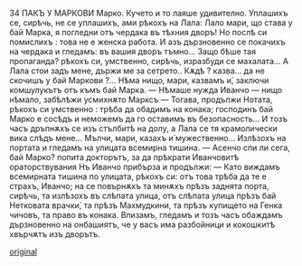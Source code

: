 ﻿34
ПАКЪ У МАРКОВИ
Марко. Кучето и то лаяше удивително. Уплашихъ се, сирѣчь, не се уплашихъ, ами рѣкохъ на Лала: Лало мари, що става у бай Марка, я погледни отъ чердака въ тѣхния дворъ! Но послѣ си помислихъ : това не е женска работа. И азъ дързновенно се покачихъ на чердака и гледамъ: въ вашия дворъ тъмно... Защо бѣше тая пропаганда? рѣкохъ си, умственно, сирѣчь, изразбуди се махалата... А Лала стои задъ мене, държи ме за сетрето.. Кѫдѣ ? казва... да не скочишъ у бай Маркови ?... Нѣма нищо, мари, казвамъ и́, заключи комшулукътъ отъ къмъ бай Марка.
— Нѣмаше нужда Иванчо — нищо нѣмало, забѣлѣжи усмихнѫто Марксъ
— Тогава, продължи Нотата, рѣкохъ си умственно : трѣба да обадимъ на конака; господинъ бай Марко е сосѣдъ и неможемъ да го оставимъ въ безопасность... И тозъ часъ дръпнѫхъ се изъ стълбитѣ на долу, а Лала се тя крамолически вика слѣдъ мене... Мълчи, мари, казахъ и́ мужественно... Излѣзохъ на портата и гледамъ на улицата всемирна тишина.
— Асенчо спи ли сега, бай Марко? попита докторътъ, за да прѣкрати Иванчовитѣ ораторствувания Нъ Иванчо прибърза и продължи:
— Като виждамъ всемирната тишина по улицата, рѣкохъ си: отъ това трѣба да те е страхъ, Иванчо; на се повърнѫхъ та минѫхъ прѣзъ заднята порта, сирѣчь, та излѣзохъ въ слѣпата улица, отъ слѣпата улица прѣзъ бай Нетковата врачки́, та прѣзъ Махмудкини, та прѣзъ купището на Генка чичовъ, та право въ конака. Влизамъ, гледамъ и тозъ часъ обаждамъ дързновенно на онбашиятъ, че у васъ има разбойници и кокошкитѣ
хвърчѫтъ изъ дворътъ.

[original](images/045.jpg)